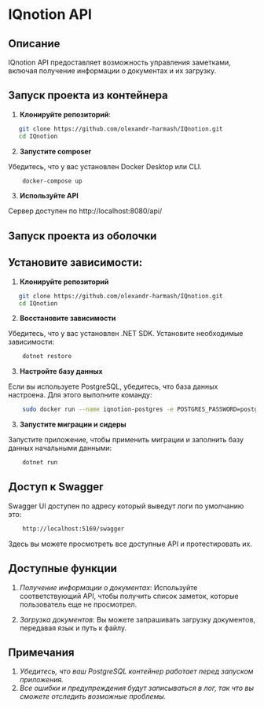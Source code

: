 # IQnotion API

## Описание

IQnotion API предоставляет возможность управления заметками, включая получение информации о документах и их загрузку.

## Запуск проекта из контейнера

1. **Клонируйте репозиторий**:

```bash
   git clone https://github.com/olexandr-harmash/IQnotion.git
   cd IQnotion
```

2. **Запустите composer**

Убедитесь, что у вас установлен Docker Desktop или CLI.

```bash
    docker-compose up
```

3. **Используйте API**

Сервер доступен по http://localhost:8080/api/

## Запуск проекта из оболочки

## Установите зависимости:

1. **Клонируйте репозиторий**

```bash
   git clone https://github.com/olexandr-harmash/IQnotion.git
   cd IQnotion
```

2. **Восстановите зависимости**

Убедитесь, что у вас установлен .NET SDK. Установите необходимые зависимости:

```bash
    dotnet restore
```

3. **Настройте базу данных**

Если вы используете PostgreSQL, убедитесь, что база данных настроена. Для этого выполните команду:

```bash
    sudo docker run --name iqnotion-postgres -e POSTGRES_PASSWORD=postgres -e POSTGRES_USER=postgres -e POSTGRES_DB=IQnotion -d -p 5432:5432 postgres
```

3. **Запустите миграции и сидеры**

Запустите приложение, чтобы применить миграции и заполнить базу данных начальными данными:

```bash
    dotnet run
```

## Доступ к Swagger

Swagger UI доступен по адресу который выведут логи по умолчанию это:

```bash
    http://localhost:5169/swagger
```

Здесь вы можете просмотреть все доступные API и протестировать их.

## Доступные функции

1. *Получение информации о документах*: 
    Используйте соответствующий API, чтобы получить список заметок, которые пользователь еще не просмотрел.

2. *Загрузка документов*: 
    Вы можете запрашивать загрузку документов, передавая язык и путь к файлу.

## Примечания

1. *Убедитесь, что ваш PostgreSQL контейнер работает перед запуском приложения.*
2. *Все ошибки и предупреждения будут записываться в лог, так что вы сможете отследить возможные проблемы.*